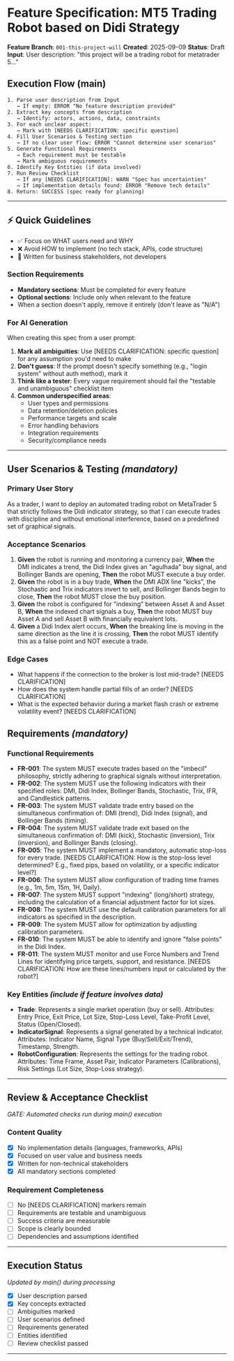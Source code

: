 # Feature Specification: MT5 Trading Robot based on Didi Strategy

**Feature Branch**: `001-this-project-will`
**Created**: 2025-09-09
**Status**: Draft
**Input**: User description: "this project will be a trading robot for metatrader 5..."

## Execution Flow (main)
```
1. Parse user description from Input
   → If empty: ERROR "No feature description provided"
2. Extract key concepts from description
   → Identify: actors, actions, data, constraints
3. For each unclear aspect:
   → Mark with [NEEDS CLARIFICATION: specific question]
4. Fill User Scenarios & Testing section
   → If no clear user flow: ERROR "Cannot determine user scenarios"
5. Generate Functional Requirements
   → Each requirement must be testable
   → Mark ambiguous requirements
6. Identify Key Entities (if data involved)
7. Run Review Checklist
   → If any [NEEDS CLARIFICATION]: WARN "Spec has uncertainties"
   → If implementation details found: ERROR "Remove tech details"
8. Return: SUCCESS (spec ready for planning)
```

---

## ⚡ Quick Guidelines
- ✅ Focus on WHAT users need and WHY
- ❌ Avoid HOW to implement (no tech stack, APIs, code structure)
- 👥 Written for business stakeholders, not developers

### Section Requirements
- **Mandatory sections**: Must be completed for every feature
- **Optional sections**: Include only when relevant to the feature
- When a section doesn't apply, remove it entirely (don't leave as "N/A")

### For AI Generation
When creating this spec from a user prompt:
1. **Mark all ambiguities**: Use [NEEDS CLARIFICATION: specific question] for any assumption you'd need to make
2. **Don't guess**: If the prompt doesn't specify something (e.g., "login system" without auth method), mark it
3. **Think like a tester**: Every vague requirement should fail the "testable and unambiguous" checklist item
4. **Common underspecified areas**:
   - User types and permissions
   - Data retention/deletion policies
   - Performance targets and scale
   - Error handling behaviors
   - Integration requirements
   - Security/compliance needs

---

## User Scenarios & Testing *(mandatory)*

### Primary User Story
As a trader, I want to deploy an automated trading robot on MetaTrader 5 that strictly follows the Didi indicator strategy, so that I can execute trades with discipline and without emotional interference, based on a predefined set of graphical signals.

### Acceptance Scenarios
1. **Given** the robot is running and monitoring a currency pair, **When** the DMI indicates a trend, the Didi Index gives an "agulhada" buy signal, and Bollinger Bands are opening, **Then** the robot MUST execute a buy order.
2. **Given** the robot is in a buy trade, **When** the DMI ADX line "kicks", the Stochastic and Trix indicators invert to sell, and Bollinger Bands begin to close, **Then** the robot MUST close the buy position.
3. **Given** the robot is configured for "indexing" between Asset A and Asset B, **When** the indexed chart signals a buy, **Then** the robot MUST buy Asset A and sell Asset B with financially equivalent lots.
4. **Given** a Didi Index alert occurs, **When** the breaking line is moving in the same direction as the line it is crossing, **Then** the robot MUST identify this as a false point and NOT execute a trade.

### Edge Cases
- What happens if the connection to the broker is lost mid-trade? [NEEDS CLARIFICATION]
- How does the system handle partial fills of an order? [NEEDS CLARIFICATION]
- What is the expected behavior during a market flash crash or extreme volatility event? [NEEDS CLARIFICATION]

## Requirements *(mandatory)*

### Functional Requirements
- **FR-001**: The system MUST execute trades based on the "imbecil" philosophy, strictly adhering to graphical signals without interpretation.
- **FR-002**: The system MUST use the following indicators with their specified roles: DMI, Didi Index, Bollinger Bands, Stochastic, Trix, IFR, and Candlestick patterns.
- **FR-003**: The system MUST validate trade entry based on the simultaneous confirmation of: DMI (trend), Didi Index (signal), and Bollinger Bands (timing).
- **FR-004**: The system MUST validate trade exit based on the simultaneous confirmation of: DMI (kick), Stochastic (inversion), Trix (inversion), and Bollinger Bands (closing).
- **FR-005**: The system MUST implement a mandatory, automatic stop-loss for every trade. [NEEDS CLARIFICATION: How is the stop-loss level determined? E.g., fixed pips, based on volatility, or a specific indicator level?]
- **FR-006**: The system MUST allow configuration of trading time frames (e.g., 1m, 5m, 15m, 1H, Daily).
- **FR-007**: The system MUST support "indexing" (long/short) strategy, including the calculation of a financial adjustment factor for lot sizes.
- **FR-008**: The system MUST use the default calibration parameters for all indicators as specified in the description.
- **FR-009**: The system MUST allow for optimization by adjusting calibration parameters.
- **FR-010**: The system MUST be able to identify and ignore "false points" in the Didi Index.
- **FR-011**: The system MUST monitor and use Force Numbers and Trend Lines for identifying price targets, support, and resistance. [NEEDS CLARIFICATION: How are these lines/numbers input or calculated by the robot?]

### Key Entities *(include if feature involves data)*
- **Trade**: Represents a single market operation (buy or sell). Attributes: Entry Price, Exit Price, Lot Size, Stop-Loss Level, Take-Profit Level, Status (Open/Closed).
- **IndicatorSignal**: Represents a signal generated by a technical indicator. Attributes: Indicator Name, Signal Type (Buy/Sell/Exit/Trend), Timestamp, Strength.
- **RobotConfiguration**: Represents the settings for the trading robot. Attributes: Time Frame, Asset Pair, Indicator Parameters (Calibrations), Risk Settings (Lot Size, Stop-Loss strategy).

---

## Review & Acceptance Checklist
*GATE: Automated checks run during main() execution*

### Content Quality
- [X] No implementation details (languages, frameworks, APIs)
- [X] Focused on user value and business needs
- [X] Written for non-technical stakeholders
- [X] All mandatory sections completed

### Requirement Completeness
- [ ] No [NEEDS CLARIFICATION] markers remain
- [ ] Requirements are testable and unambiguous
- [ ] Success criteria are measurable
- [ ] Scope is clearly bounded
- [ ] Dependencies and assumptions identified

---

## Execution Status
*Updated by main() during processing*

- [X] User description parsed
- [X] Key concepts extracted
- [ ] Ambiguities marked
- [ ] User scenarios defined
- [ ] Requirements generated
- [ ] Entities identified
- [ ] Review checklist passed

---